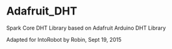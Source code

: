 Adafruit_DHT
============

Spark Core DHT Library based on Adafruit Arduino DHT Library

Adapted for IntoRobot by Robin, Sept 19, 2015